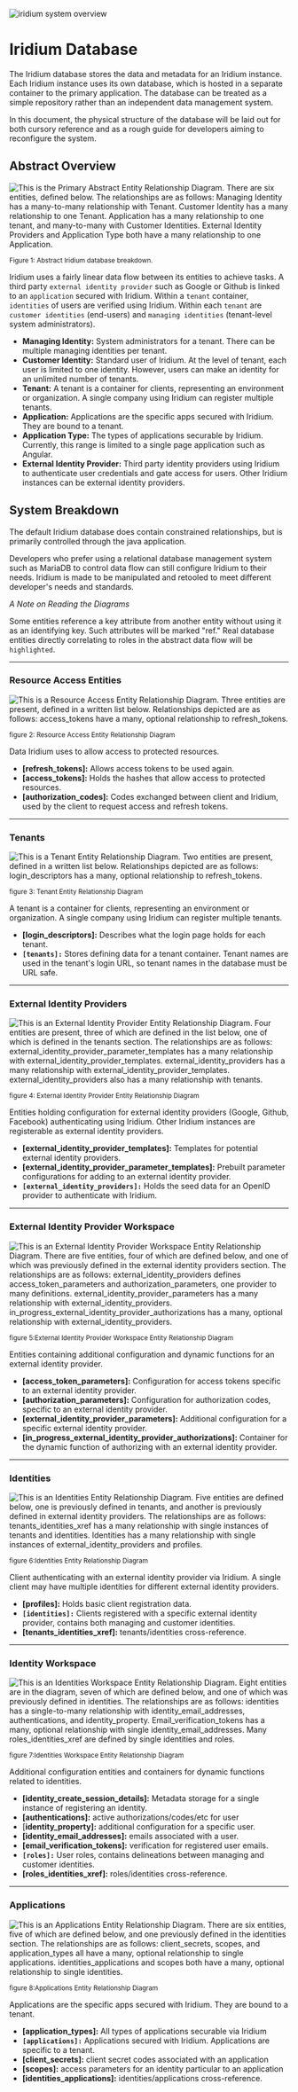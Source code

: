 ![iridium system overview](../images/iridium-overview.png "iridium system overview")
# Iridium Database

The Iridium database stores the data and metadata for an Iridium instance. Each Iridium instance uses its own database, which is hosted in a separate container to the primary application. The database can be treated as a simple repository rather than an independent data management system.

In this document, the physical structure of the database will be laid out for both cursory reference and as a rough guide for developers aiming to reconfigure the system.

## Abstract Overview
![This is the Primary Abstract Entity Relationship Diagram. There are six entities, defined below. The relationships are as follows: Managing Identity has a many-to-many relationship with Tenant. Customer Identity has a many relationship to one Tenant. Application has a many relationship to one tenant, and many-to-many with Customer Identities. External Identity Providers and Application Type both have a many relationship to one Application.](../images/iridiumdb-overview.png)

<sup>Figure 1: Abstract Iridium database breakdown.</sup> 

Iridium uses a fairly linear data flow between its entities to achieve tasks. A third party `external identity provider` such as Google or Github is linked to an `application` secured with Iridium. Within a `tenant` container, `identities` of users are verified using Iridium. Within each `tenant` are `customer identities` (end-users) and `managing identities` (tenant-level system administrators).

* **Managing Identity:** System administrators for a tenant. There can be multiple managing identities per tenant.
* **Customer Identity:** Standard user of Iridium. At the level of tenant, each user is limited to one identity. However, users can make an identity for an unlimited number of tenants.
* **Tenant:** A tenant is a container for clients, representing an environment or organization. A single company using Iridium can register multiple tenants.
* **Application:** Applications are the specific apps secured with Iridium. They are bound to a tenant.
* **Application Type:** The types of applications securable by Iridium. Currently, this range is limited to a single page application such as Angular.
* **External Identity Provider:** Third party identity providers using Iridium to authenticate user credentials and gate access for users. Other Iridium instances can be external identity providers.

## System Breakdown
 The default Iridium database does contain constrained relationships, but is primarily controlled through the java application. 

 Developers who prefer using a relational database management system such as MariaDB to control data flow can still configure Iridium to their needs. Iridium is made to be manipulated and retooled to meet different developer's needs and standards.

*A Note on Reading the Diagrams*

Some entities reference a key attribute from another entity without using it as an identifying key. Such attributes will be marked "ref." Real database entities directly correlating to roles in the abstract data flow will be `highlighted`. 

---
### Resource Access Entities
![This is a Resource Access Entity Relationship Diagram. Three entities are present, defined in a written list below. Relationships depicted are as follows: access_tokens have a many, optional relationship to refresh_tokens.](../images/iridiumdb-resource-access-entities.png)

<sup>figure 2: Resource Access Entity Relationship Diagram</sup>

Data Iridium uses to allow access to protected resources.

* **[refresh_tokens]:** Allows access tokens to be used again.
* **[access_tokens]:** Holds the hashes that allow access to protected resources.
* **[authorization_codes]:** Codes exchanged between client and Iridium, used by the client to request access and refresh tokens.

---
### Tenants
![This is a Tenant Entity Relationship Diagram. Two entities are present, defined in a written list below. Relationships depicted are as follows: login_descriptors has a many, optional relationship to refresh_tokens.](../images/iridiumdb-tenants.png)

<sup>figure 3: Tenant Entity Relationship Diagram</sup>

A tenant is a container for clients, representing an environment or organization. A single company using Iridium can register multiple tenants.

* **[login_descriptors]:** Describes what the login page holds for each tenant.
* **`[tenants]:`** Stores defining data for a tenant container. Tenant names are used in the tenant's login URL, so tenant names in the database must be URL safe.
---
### External Identity Providers
![This is an External Identity Provider Entity Relationship Diagram. Four entities are present, three of which are defined in the list below, one of which is defined in the tenants section. The relationships are as follows: external_identity_provider_parameter_templates has a many relationship with external_identity_provider_templates. external_identity_providers has a many relationship with external_identity_provider_templates. external_identity_providers also has a many relationship with tenants.](../images/iridiumdb-external-identity-providers.png)

<sup>figure 4: External Identity Provider Entity Relationship Diagram</sup>

Entities holding configuration for external identity providers (Google, Github, Facebook) authenticating using Iridium. Other Iridium instances are registerable as external identity providers.

* **[external_identity_provider_templates]:** Templates for potential external identity providers.
* **[external_identity_provider_parameter_templates]:** Prebuilt parameter configurations for adding to an external identity provider.
* **`[external_identity_providers]:`** Holds the seed data for an OpenID provider to authenticate with Iridium.
---
### External Identity Provider Workspace
![This is an External Identity Provider Workspace Entity Relationship Diagram. There are five entities, four of which are defined below, and one of which was previously defined in the external identity providers section. The relationships are as follows: external_identity_providers defines access_token_parameters and authorization_parameters, one provider to many definitions. external_identity_provider_parameters has a many relationship with external_identity_providers. in_progress_external_identity_provider_authorizations has a many, optional relationship with external_identity_providers.](../images/iridiumdb-exidpr-workspace.png)

<sup>figure 5:External Identity Provider Workspace Entity Relationship Diagram</sup>

Entities containing additional configuration and dynamic functions for an external identity provider.

* **[access_token_parameters]:** Configuration for access tokens specific to an external identity provider.
* **[authorization_parameters]:** Configuration for authorization codes, specific to an external identity provider.
* **[external_identity_provider_parameters]:** Additional configuration for a specific external identity provider.
* **[in_progress_external_identity_provider_authorizations]:** Container for the dynamic function of authorizing with an external identity provider.
---
### Identities
![This is an Identities Entity Relationship Diagram. Five entities are defined below, one is previously defined in tenants, and another is previously defined in external identity providers. The relationships are as follows: tenants_identities_xref has a many relationship with single instances of tenants and identities. Identities has a many relationship with single instances of external_identity_providers and profiles.](../images/iridiumdb-identities.png)

<sup>figure 6:Identities Entity Relationship Diagram</sup>

Client authenticating with an external identity provider via Iridium. A single client may have multiple identities for different external identity providers.

* **[profiles]:** Holds basic client registration data.
* **`[identities]:`** Clients registered with a specific external identity provider, contains both managing and customer identities.
* **[tenants_identities_xref]:** tenants/identities cross-reference.
---
### Identity Workspace
![This is an Identities Workspace Entity Relationship Diagram. Eight entities are in the diagram, seven of which are defined below, and one of which was previously defined in identities. The relationships are as follows: identities has a single-to-many relationship with identity_email_addresses, authentications, and identity_property. Email_verification_tokens has a many, optional relationship with single identity_email_addresses. Many roles_identities_xref are defined by single identities and roles.](../images/iridiumdb-id-workspace.png)

<sup>figure 7:Identities Workspace Entity Relationship Diagram</sup>

Additional configuration entities and containers for dynamic functions related to identities.

* **[identity_create_session_details]:** Metadata storage for a single instance of registering an identity.
* **[authentications]:** active authorizations/codes/etc for user
* [**identity_property]:** additional configuration for a specific user.
* **[identity_email_addresses]:** emails associated with a user.
* **[email_verification_tokens]:** verification for registered user emails.
* **`[roles]:`** User roles, contains delineations between managing and customer identities.
* **[roles_identities_xref]:** roles/identities cross-reference.
---
### Applications
![This is an Applications Entity Relationship Diagram. There are six entities, five of which are defined below, and one previously defined in the identities section. The relationships are as follows: client_secrets, scopes, and application_types all have a many, optional relationship to single applications. identities_applications and scopes both have a many, optional relationship to single identities.](../images/iridiumdb-applications.png)

<sup>figure 8:Applications Entity Relationship Diagram </sup>

Applications are the specific apps secured with Iridium. They are bound to a tenant.

* **[application_types]:** All types of applications securable via Iridium
* **`[applications]:`** Applications secured with Iridium. Applications are specific to a tenant.
* **[client_secrets]:** client secret codes associated with an application
* **[scopes]:** access parameters for an identity particular to an application
* **[identities_applications]:** identities/applications cross-reference.
